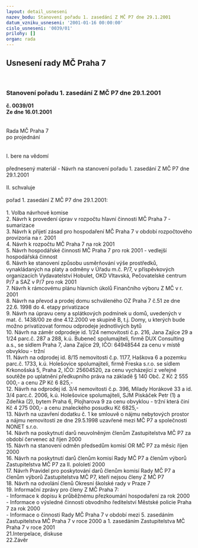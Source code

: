 ```yaml
---
layout: detail_usneseni
nazev_bodu: Stanovení pořadu 1. zasedání Z MČ P7 dne 29.1.2001
datum_vzniku_usneseni: '2001-01-16 00:00:00'
cislo_usneseni: '0039/01'
prilohy: []
organ: rada
---
```

<div id="ucUsn_pList" class="usn">
	<span><h2>Usnesení rady MČ Praha 7 </h2>
<br></span><div class="standBody">
<span><h3>Stanovení pořadu 1. zasedání Z MČ P7 dne 29.1.2001</h3></span><div class="center">
		<strong>č. 0039/01</strong><br>
	</div>
<div class="center">
		<strong>Ze dne 16.01.2001</strong><br><br>
	</div>
<br>Rada MČ Praha 7<br>po projednání<br><br><br>I.	bere na vědomí<br><br> přednesený materiál - Návrh na stanovení pořadu 1. zasedání Z MČ P7 dne 29.1.2001<br><br>II.	schvaluje <br><br>pořad 1. zasedání Z MČ P7 dne 29.1.2001:<br><br>1. Volba návrhové komise<br>2. Návrh k provedení úprav v rozpočtu hlavní činnosti MČ Praha 7 - sumarizace <br>3. Návrh k přijetí zásad pro hospodaření MČ Praha 7 v období rozpočtového provizoria na r. 2001<br>4. Návrh k rozpočtu MČ Praha 7 na rok 2001<br>5. Návrh hospodářské činnosti MČ Praha 7 pro rok 2001 - vedlejší hospodářská činnost<br>6. Návrh ke stanovení způsobu usměrňování výše prostředků, vynakládaných na platy a odměny v Úřadu m.č. P/7, v příspěvkových organizacích Vydavatelství Hobulet, OKD Vltavská, Pečovatelské centrum P/7 a SAZ v P/7 pro rok 2001<br>7. Návrh k rámcovému plánu hlavních úkolů Finančního výboru Z MČ v r. 2001<br>8. Návrh na převod  a prodej domu schváleného OZ Praha 7 č.51 ze dne 22.6. 1998 do 4. etapy privatizace<br>9. Návrh na úpravu ceny a splátkových podmínek u domů, uvedených v mat. č. 1438/00 ze dne 4.12.2000 ve skupině B, t.j. Domy, u kterých bude možno privatizovat formou odprodeje jednotlivých bytů<br>10. Návrh na záměr odprodeje id. 1/24 nemovitosti č.p. 216, Jana Zajíce 29 a 1/24 parc.č. 287 a 288, k.ú. Bubeneč spolumajiteli, firmě DUX Consulting a.s., se sídlem Praha 7, Jana Zajíce 29, IČO: 64948544 za cenu v místě obvyklou - tržní<br>11. Návrh  na odprodej id. 8/15 nemovitosti č.p. 1177, Haškova 6 a pozemku parc.č. 1733, k.ú. Holešovice spolumajiteli, firmě Freska s.r.o. se sídlem Krkonošská 5, Praha 2, IČO: 25604520, za cenu vycházející z veřejné soutěže po uplatnění předkupního práva na  základě § 140 Obč. Z Kč 2 555 000,- a cenu ZP Kč 6 825,-<br>12. Návrh na odprodej id. 3/4 nemovitosti č.p. 396, Milady Horákové 33 a id. 3/4 parc.č. 2006, k.ú. Holešovice spolumajiteli, SJM Piskáček Petr (1) a Zdeňka (2), bytem Praha 6, Plojharova 9 za cenu obvyklou - tržní která činí Kč 4 275 000,- a cenu znaleckého posudku Kč 6825,-<br>13. Návrh na uzavření dodatku č.  1 ke smlouvě o nájmu nebytových prostor a nájmu nemovitostí ze dne 29.5.1998  uzavřené mezi MČ P7 a společností NONET s.r.o.<br>14. Návrh na poskytnutí darů neuvolněným členům  Zastupitelstva MČ P7 za období červenec až říjen  2000<br>15. Návrh na stanovení odměn předsedům komisí OR MČ P7 za měsíc říjen 2000<br>16. Návrh na poskytnutí darů členům komisí Rady MČ P7 a členům výborů Zastupitelstva MČ P7 za II. pololetí 2000<br>17. Návrh Pravidel pro poskytování darů členům komisí Rady MČ P7 a členům výborů Zastupitelstva MČ P7, kteří nejsou členy Z MČ P7<br>18. Návrh na odvolání členů Okresní školské rady v Praze 7<br>19. Informační zprávy pro členy Z MČ Praha 7:<br>	  - Informace k dopisu k průběžnému přezkoumání hospodaření za rok 2000<br>	  - Informace o výsledné činnosti obvodního ředitelství Městské policie Praha 7 za rok 2000<br>	  - Informace o činnosti Rady MČ Praha 7 v období mezi 5. zasedáním Zastupitelstva MČ Praha 7 v roce 	  	    2000 a 1. zasedáním Zastupitelstva MČ Praha 7 v roce 2001<br>21.Interpelace, diskuse<br>22.Závěr<br><br><br><br><br> </div>
</div>